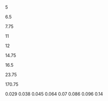 5

6.5

7.75


11

12


14.75

16.5

23.75


170.75


0.029
0.038
0.045
0.064
0.07
0.086
0.096
0.14

